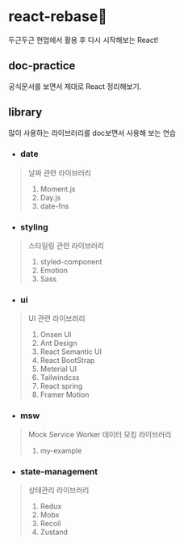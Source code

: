 # react-rebase🐢

두근두근 현업에서 활용 후 다시 시작해보는 React!

## doc-practice

공식문서를 보면서 제대로 React 정리해보기.

## library

많이 사용하는 라이브러리를 doc보면서 사용해 보는 연습

- ### date

> 날짜 관련 라이브러리
>
> 1. Moment.js
> 2. Day.js
> 3. date-fns

- ### styling

> 스타일링 관련 라이브러리
>
> 1. styled-component
> 2. Emotion
> 3. Sass

- ### ui

> UI 관련 라이브러리
>
> 1. Onsen UI
> 2. Ant Design
> 3. React Semantic UI
> 4. React BootStrap
> 5. Meterial UI
> 6. Tailwindcss
> 7. React spring
> 8. Framer Motion

- ### msw

> Mock Service Worker
> 데이터 모킹 라이브러리
>
> 1. my-example

- ### state-management

> 상태관리 라이브러리
>
> 1. Redux
> 2. Mobx
> 3. Recoil
> 4. Zustand
